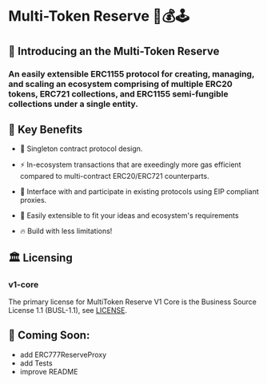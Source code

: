 # Multi-Token Reserve 🧠💰🕹️

## 👋 Introducing an the Multi-Token Reserve
### An easily extensible ERC1155 protocol for creating, managing, and scaling an ecosystem comprising of multiple ERC20 tokens, ERC721 collections, and ERC1155 semi-fungible collections under a single entity.

## 🔑 Key Benefits

- 🥇 Singleton contract protocol design.

- ⚡️ In-ecosystem transactions that are exeedingly more gas efficient compared to multi-contract ERC20/ERC721 counterparts.

- 🦾 Interface with and participate in existing protocols using EIP compliant proxies.

- 🌊 Easily extensible to fit your ideas and ecosystem's requirements

- 🔥 Build with less limitations!

## 🏛️ Licensing
### v1-core
The primary license for MultiToken Reserve V1 Core is the Business Source License 1.1 (BUSL-1.1), see [LICENSE](https://github.com/DerekJLeong/multitoken-reserve/blob/main/contracts/v1-core/LICENSE).

## 🔮 Coming Soon:
- add ERC777ReserveProxy
- add Tests
- improve README
